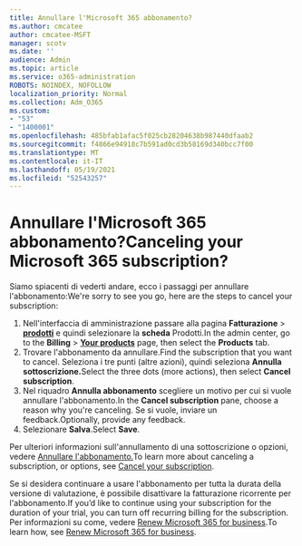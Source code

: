 ```yaml
---
title: Annullare l'Microsoft 365 abbonamento?
ms.author: cmcatee
author: cmcatee-MSFT
manager: scotv
ms.date: ''
audience: Admin
ms.topic: article
ms.service: o365-administration
ROBOTS: NOINDEX, NOFOLLOW
localization_priority: Normal
ms.collection: Adm_O365
ms.custom:
- "53"
- "1400001"
ms.openlocfilehash: 485bfab1afac5f025cb28204638b987440dfaab2
ms.sourcegitcommit: f4866e94918c7b591ad0cd3b58169d340bcc7f00
ms.translationtype: MT
ms.contentlocale: it-IT
ms.lasthandoff: 05/19/2021
ms.locfileid: "52543257"
---
```

# <a name="canceling-your-microsoft-365-subscription"></a><span data-ttu-id="d3e3d-102">Annullare l'Microsoft 365 abbonamento?</span><span class="sxs-lookup"><span data-stu-id="d3e3d-102">Canceling your Microsoft 365 subscription?</span></span>

<span data-ttu-id="d3e3d-103">Siamo spiacenti di vederti andare, ecco i passaggi per annullare l'abbonamento:</span><span class="sxs-lookup"><span data-stu-id="d3e3d-103">We're sorry to see you go, here are the steps to cancel your subscription:</span></span>

1. <span data-ttu-id="d3e3d-104">Nell'interfaccia di amministrazione passare alla pagina **Fatturazione**  >  **[prodotti](https://go.microsoft.com/fwlink/p/?linkid=842054)** e quindi selezionare la **scheda** Prodotti.</span><span class="sxs-lookup"><span data-stu-id="d3e3d-104">In the admin center, go to the **Billing** > **[Your products](https://go.microsoft.com/fwlink/p/?linkid=842054)** page, then select the **Products** tab.</span></span>
2. <span data-ttu-id="d3e3d-105">Trovare l'abbonamento da annullare.</span><span class="sxs-lookup"><span data-stu-id="d3e3d-105">Find the subscription that you want to cancel.</span></span> <span data-ttu-id="d3e3d-106">Seleziona i tre punti (altre azioni), quindi seleziona **Annulla sottoscrizione.**</span><span class="sxs-lookup"><span data-stu-id="d3e3d-106">Select the three dots (more actions), then select **Cancel subscription**.</span></span>
3. <span data-ttu-id="d3e3d-107">Nel riquadro **Annulla abbonamento** scegliere un motivo per cui si vuole annullare l'abbonamento.</span><span class="sxs-lookup"><span data-stu-id="d3e3d-107">In the **Cancel subscription** pane, choose a reason why you're canceling.</span></span> <span data-ttu-id="d3e3d-108">Se si vuole, inviare un feedback.</span><span class="sxs-lookup"><span data-stu-id="d3e3d-108">Optionally, provide any feedback.</span></span>
4. <span data-ttu-id="d3e3d-109">Selezionare **Salva**.</span><span class="sxs-lookup"><span data-stu-id="d3e3d-109">Select **Save**.</span></span>

<span data-ttu-id="d3e3d-110">Per ulteriori informazioni sull'annullamento di una sottoscrizione o opzioni, vedere [Annullare l'abbonamento.](/microsoft-365/commerce/subscriptions/cancel-your-subscription)</span><span class="sxs-lookup"><span data-stu-id="d3e3d-110">To learn more about canceling a subscription, or options, see [Cancel your subscription](/microsoft-365/commerce/subscriptions/cancel-your-subscription).</span></span>

<span data-ttu-id="d3e3d-111">Se si desidera continuare a usare l'abbonamento per tutta la durata della versione di valutazione, è possibile disattivare la fatturazione ricorrente per l'abbonamento.</span><span class="sxs-lookup"><span data-stu-id="d3e3d-111">If you’d like to continue using your subscription for the duration of your trial, you can turn off recurring billing for the subscription.</span></span> <span data-ttu-id="d3e3d-112">Per informazioni su come, vedere [Renew Microsoft 365 for business](/microsoft-365/commerce/subscriptions/renew-your-subscription).</span><span class="sxs-lookup"><span data-stu-id="d3e3d-112">To learn how, see [Renew Microsoft 365 for business](/microsoft-365/commerce/subscriptions/renew-your-subscription).</span></span>